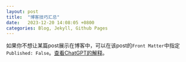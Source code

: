 ```yaml
---
layout: post
title:  "博客技巧汇总"
date:   2023-12-20 14:08:05 +0800
categories: Blog, Jekyll, Github Pages
---
```


如果你不想让某篇post展示在博客中，可以在该post的`Front Matter`中指定`Published: False`。[查看ChatGPT的解释](https://chat.openai.com/share/277f331d-c8d1-4bb4-b0dd-e6caa3184eec)。